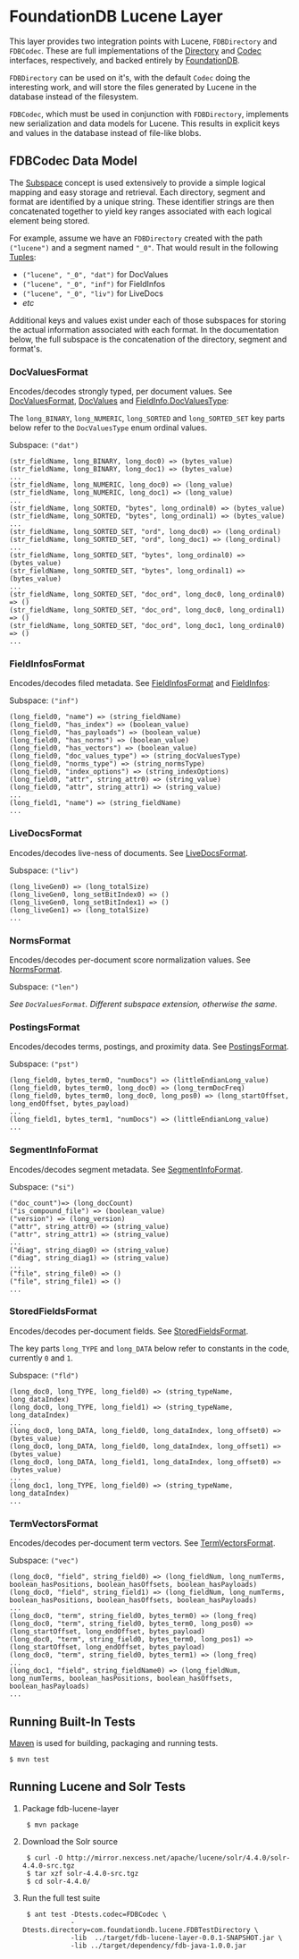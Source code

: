 # FoundationDB Lucene Layer

This layer provides two integration points with Lucene, `FDBDirectory` and 
`FDBCodec`. These are full implementations of the [Directory](https://lucene.apache.org/core/4_4_0/core/org/apache/lucene/store/Directory.html)
and [Codec](https://lucene.apache.org/core/4_4_0/core/org/apache/lucene/codecs/Codec.html)
interfaces, respectively, and backed entirely by [FoundationDB](https://foundationdb.com/).

`FDBDirectory` can be used on it's, with the default `Codec` doing the 
interesting work, and will store the files generated by Lucene in the database
instead of the filesystem.

`FDBCodec`, which must be used in conjunction with `FDBDirectory`, implements 
new serialization and data models for Lucene. This results in explicit keys and
values in the database instead of file-like blobs.


## FDBCodec Data Model

The [Subspace](https://foundationdb.com/documentation/data-modeling.html#subspaces-of-keys)
concept is used extensively to provide a simple logical mapping and easy
storage and retrieval. Each directory, segment and format are identified by a
unique string. These identifier strings are then concatenated together to yield
key ranges associated with each logical element being stored.

For example, assume we have an `FDBDirectory` created with the path
`("lucene")` and a segment named `"_0"`. That would result in the following
[Tuples](https://foundationdb.com/documentation/data-modeling.html#tuples):

- `("lucene", "_0", "dat")` for DocValues
- `("lucene", "_0", "inf")` for FieldInfos
- `("lucene", "_0", "liv")` for LiveDocs
- _etc_

Additional keys and values exist under each of those subspaces for storing the 
actual information associated with each format. In the documentation below,
the full subspace is the concatenation of the directory, segment and format's.


### DocValuesFormat

Encodes/decodes strongly typed, per document values. See
[DocValuesFormat](https://lucene.apache.org/core/4_0_0/core/org/apache/lucene/codecs/DocValuesFormat.html),
[DocValues](https://lucene.apache.org/core/4_4_0/core/org/apache/lucene/index/DocValues.html)
and
[FieldInfo.DocValuesType](https://lucene.apache.org/core/4_4_0/core/org/apache/lucene/index/FieldInfo.DocValuesType.html):

The `long_BINARY`, `long_NUMERIC`, `long_SORTED` and `long_SORTED_SET` key parts
below refer to the `DocValuesType` enum ordinal values.

Subspace: `("dat")`

    (str_fieldName, long_BINARY, long_doc0) => (bytes_value)
    (str_fieldName, long_BINARY, long_doc1) => (bytes_value)
    ...
    (str_fieldName, long_NUMERIC, long_doc0) => (long_value)
    (str_fieldName, long_NUMERIC, long_doc1) => (long_value)
    ...
    (str_fieldName, long_SORTED, "bytes", long_ordinal0) => (bytes_value)
    (str_fieldName, long_SORTED, "bytes", long_ordinal1) => (bytes_value)
    ...
    (str_fieldName, long_SORTED_SET, "ord", long_doc0) => (long_ordinal)
    (str_fieldName, long_SORTED_SET, "ord", long_doc1) => (long_ordinal)
    ...
    (str_fieldName, long_SORTED_SET, "bytes", long_ordinal0) => (bytes_value)
    (str_fieldName, long_SORTED_SET, "bytes", long_ordinal1) => (bytes_value)
    ...
    (str_fieldName, long_SORTED_SET, "doc_ord", long_doc0, long_ordinal0) => ()
    (str_fieldName, long_SORTED_SET, "doc_ord", long_doc0, long_ordinal1) => ()
    (str_fieldName, long_SORTED_SET, "doc_ord", long_doc1, long_ordinal0) => ()
    ...


### FieldInfosFormat

Encodes/decodes filed metadata. See
[FieldInfosFormat](https://lucene.apache.org/core/4_0_0/core/org/apache/lucene/codecs/FieldInfosFormat.html)
and
[FieldInfos](https://lucene.apache.org/core/4_0_0/core/org/apache/lucene/index/FieldInfos.html):

Subspace: `("inf")`

    (long_field0, "name") => (string_fieldName)
    (long_field0, "has_index") => (boolean_value)
    (long_field0, "has_payloads") => (boolean_value)
    (long_field0, "has_norms") => (boolean_value)
    (long_field0, "has_vectors") => (boolean_value)
    (long_field0, "doc_values_type") => (string_docValuesType)
    (long_field0, "norms_type") => (string_normsType)
    (long_field0, "index_options") => (string_indexOptions)
    (long_field0, "attr", string_attr0) => (string_value)
    (long_field0, "attr", string_attr1) => (string_value)
    ...
    (long_field1, "name") => (string_fieldName)
    ...


### LiveDocsFormat

Encodes/decodes live-ness of documents. See
[LiveDocsFormat](https://lucene.apache.org/core/4_0_0/core/org/apache/lucene/codecs/LiveDocsFormat.html).

Subspace: `("liv")`

    (long_liveGen0) => (long_totalSize)
    (long_liveGen0, long_setBitIndex0) => ()
    (long_liveGen0, long_setBitIndex1) => ()
    (long_liveGen1) => (long_totalSize)
    ...


### NormsFormat

Encodes/decodes per-document score normalization values. See
[NormsFormat](https://lucene.apache.org/core/4_0_0/core/org/apache/lucene/codecs/NormsFormat.html).

Subspace: `("len")`

_See `DocValuesFormat`. Different subspace extension, otherwise the same._


### PostingsFormat

Encodes/decodes terms, postings, and proximity data. See
[PostingsFormat](https://lucene.apache.org/core/4_0_0/core/org/apache/lucene/codecs/PostingsFormat.html).

Subspace: `("pst")`

    (long_field0, bytes_term0, "numDocs") => (littleEndianLong_value)
    (long_field0, bytes_term0, long_doc0) => (long_termDocFreq)
    (long_field0, bytes_term0, long_doc0, long_pos0) => (long_startOffset, long_endOffset, bytes_payload)
    ...
    (long_field1, bytes_term1, "numDocs") => (littleEndianLong_value)
    ...


### SegmentInfoFormat

Encodes/decodes segment metadata. See
[SegmentInfoFormat](https://lucene.apache.org/core/4_0_0/core/org/apache/lucene/codecs/SegmentInfoFormat.html).

Subspace: `("si")`

    ("doc_count")=> (long_docCount)
    ("is_compound_file") => (boolean_value)
    ("version") => (long_version)
    ("attr", string_attr0) => (string_value)
    ("attr", string_attr1) => (string_value)
    ...
    ("diag", string_diag0) => (string_value)
    ("diag", string_diag1) => (string_value)
    ...
    ("file", string_file0) => ()
    ("file", string_file1) => ()
    ...


### StoredFieldsFormat

Encodes/decodes per-document fields. See
[StoredFieldsFormat](https://lucene.apache.org/core/4_0_0/core/org/apache/lucene/codecs/SegmentInfoFormat.html).

The key parts `long_TYPE` and `long_DATA` below refer to constants in the code, currently `0` and `1`.

Subspace: `("fld")`

    (long_doc0, long_TYPE, long_field0) => (string_typeName, long_dataIndex)
    (long_doc0, long_TYPE, long_field1) => (string_typeName, long_dataIndex)
    ...
    (long_doc0, long_DATA, long_field0, long_dataIndex, long_offset0) => (bytes_value)
    (long_doc0, long_DATA, long_field0, long_dataIndex, long_offset1) => (bytes_value)
    (long_doc0, long_DATA, long_field1, long_dataIndex, long_offset0) => (bytes_value)
    ...
    (long_doc1, long_TYPE, long_field0) => (string_typeName, long_dataIndex)
    ...


### TermVectorsFormat

Encodes/decodes per-document term vectors. See
[TermVectorsFormat](https://lucene.apache.org/core/4_0_0/core/org/apache/lucene/codecs/TermVectorsFormat.html).

Subspace: `("vec")`

    (long_doc0, "field", string_field0) => (long_fieldNum, long_numTerms, boolean_hasPositions, boolean_hasOffsets, boolean_hasPayloads)
    (long_doc0, "field", string_field1) => (long_fieldNum, long_numTerms, boolean_hasPositions, boolean_hasOffsets, boolean_hasPayloads)
    ...
    (long_doc0, "term", string_field0, bytes_term0) => (long_freq)
    (long_doc0, "term", string_field0, bytes_term0, long_pos0) => (long_startOffset, long_endOffset, bytes_payload)
    (long_doc0, "term", string_field0, bytes_term0, long_pos1) => (long_startOffset, long_endOffset, bytes_payload)
    (long_doc0, "term", string_field0, bytes_term1) => (long_freq)
    ...
    (long_doc1, "field", string_fieldName0) => (long_fieldNum, long_numTerms, boolean_hasPositions, boolean_hasOffsets, boolean_hasPayloads)
    ...


## Running Built-In Tests

[Maven](http://maven.apache.org/) is used for building, packaging and running
tests.

`$ mvn test`


## Running Lucene and Solr Tests

1. Package fdb-lucene-layer

        $ mvn package

2. Download the Solr source

        $ curl -O http://mirror.nexcess.net/apache/lucene/solr/4.4.0/solr-4.4.0-src.tgz
        $ tar xzf solr-4.4.0-src.tgz
        $ cd solr-4.4.0/

3. Run the full test suite

        $ ant test -Dtests.codec=FDBCodec \
                   -Dtests.directory=com.foundationdb.lucene.FDBTestDirectory \
                   -lib  ../target/fdb-lucene-layer-0.0.1-SNAPSHOT.jar \
                   -lib ../target/dependency/fdb-java-1.0.0.jar
